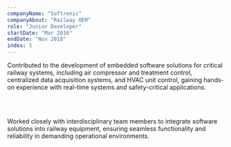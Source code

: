 ```yaml
---
companyName: "Softronic"
companyAbout: "Railway OEM"
role: "Junior Developer"
startDate: "Mar 2016"
endDate: "Nov 2018"
index: 5
---
```


Contributed to the development of embedded software solutions for critical railway systems, including air compressor and treatment control, centralized data acquisition systems, and HVAC unit control, gaining hands-on experience with real-time systems and safety-critical applications.

<br></br>

Worked closely with interdisciplinary team members to integrate software solutions into railway equipment, ensuring seamless functionality and reliability in demanding operational environments.
